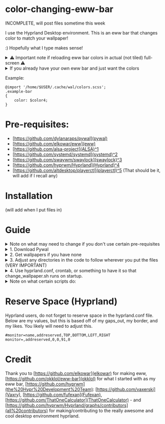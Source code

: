 # color-changing-eww-bar
INCOMPLETE, will post files sometime this week

I use the Hyprland Desktop environment. This is an eww bar that changes color to match your wallpaper!

:) Hopefully what I type makes sense!

<details>
  <summary>⚠️ Important note if reloading eww bar colors in actual (not tiled) full-screen ⚠️</summary>
Full screen usage makes it so that the eww bar will surface on top due to it reloading the colors for the wallpaper, I'm unsure if this is possible to change, but switching workspaces will put it back down beneath. I rarely use full-screen (like actual full-screen, not tiled) and when it does pop up, it doesn't usually block anything important in the games I play. But be warned.
  
This isn't an issue if you change wallpapers only when the computer starts up, and never when in full-screen, as then the eww-bar never reloads while on. Actually, after writing this, I may just adjust my personal wallpapers to only change on computer startup... that would be smart. This would negate the need for my systemd/Timer :D
</details>

<details>
  <summary>If you already have your own eww bar and just want the colors</summary>
NOTE: If you already have your own eww bar and pywal, and your pywal is setup to grab the wallpaper colors, simply add "@import '/home/$USER/.cache/wal/colors.scss';" to the top of your eww.scss file, and replace the colors with "$color0-$color16" (I think the colors end at 16, likely wrong). Then, if you want, just wget or copy the "ewwatch" and "change_wallpaper.sh" code so that the eww bar changes color everytime your wallpaper changes.
</details>

Example:
```
@import '/home/$USER/.cache/wal/colors.scss';
.example-bar 
{
    color: $color4;
}
```

# Pre-requisites:
- [https://github.com/dylanaraps/pywal](pywal)
- [https://github.com/elkowar/eww](eww)
- [https://github.com/alsa-project](ALSA)^1
- [https://github.com/systemd/systemd](systemd)^2
- [https://github.com/swaywm/swaylock](swaylock)^3
- [https://github.com/hyprwm/Hyprland](Hyprland)^4
- [https://github.com/altdesktop/playerctl](playerctl)^5
  (That should be it, will add if I recall any)

# Installation
(will add when I put files in)

# Guide
<details>
  <summary>Note on what may need to change if you don't use certain pre-requisites</summary>
^1: There are several different downloads from ALSA, I have alsa-oss, alsa-utils, alsa-lib, alsa-plugs, and alsa-ucm-conf. You may only neeed alsa-lib or something. If you don't want to use ALSA, the volume may not work. If you use another type of audio, consider adjusting that to whatever audio you use. It's under pollers.yuck.

If you don't use...
^2: systemd, the power options may not work. The systemd code that I used (search for systemctl) is in widgets.yuck. So, adjust that to what you use. Note that "sleep" (the cloud icon) uses systemctl suspend, but for some reason doesn't work. It turns back on after like 30 seconds. Work in progress.
^3: swaylock, the lock option may not work. To have the eww bar do something else when the lock icon is clicked, adjust the code in widgets.yuck to whatever you want the lock icon to do.
^4: Hyprland, the workspaces may not work. This can be adjusted by changing hyprctl for workspaces to whatever you use.
^5: playerctl, pause, play, loop, and play next/play last may not work.
</details>

<details>
  <summary>1. Download Pywal</summary>
  
We will need Pywal. Make sure you download that. I use yay to download packages, so for me it's
```
yay -S python-pywal
```
Use your package manager
</details>
<details>
  <summary>2. Get wallpapers if you have none</summary>
  I like using this website called wallhaven.cc
</details>
<details>
  <summary>3. Adjust any directories in the code to follow wherever you put the files (VERY IMPORTANT)</summary>
  So, for instance, you may need to adjust /home/$USER/place-where-I-put-my-scripts in a file to /home/$USER/place-where-you-put-your-scripts. Or, adjust my user to yours (I haven't changed my user to $USER yet, but plan to hopefully when the files are uploaded). This may take some time. For this, if you use nvim, I would type :%s:text-to-replace:new-text:g. That way, you can change all the directory usernames, at once.
</details>
<details>
  <summary>4. Use hyprland.conf, crontab, or something to have it so that change_wallpaper.sh runs on startup.</summary>
  I use hyprland.conf. Basically, I just slapped ```exec = /home/$USER/change_wallpaper.sh``` in my file.
</details>

<details>
<summary>Note on what certain scripts do:</summary>
ewwatch just watches for changes and updates the eww bar. It only runs for 5 seconds when the wallpaper changes, and then the eww bar should change color to the same as the background. It is ran whenever change_wallpaper.sh is ran.
change_wallpaper.sh just changes the wallpaper to any wallpapers located in the /home/my-user/Downloads/Wallpapers directory. You should adjust this location to where you keep your wallpapers, or it won't work.
systemd/timers - I use Arch Linux, and so, instead of crontab, I opted to use systemd/timers. They are called change_wallpaper.timer and change_wallpaper.service. I have it set to change the wallpaper every 15 minutes, but if you want it changed in a shorter time, go to the file change_wallpaper.timer, and change "OnUnitActivateSec=15min" to "OnUnitActivateSec=time-you-want."
</details>

# Reserve Space (Hyprland)
Hyprland users, do not forget to reserve space in the hyprland.conf file. Below are my values, but this is based off of my gaps_out, my border, and my likes. You likely will need to adjust this.
```
#monitor=name,addreserved,TOP,BOTTOM,LEFT,RIGHT
monitor=,addreserved,0,0,91,0
```

# Credit
Thank you to [https://github.com/elkowar](elkowar) for making eww, [https://github.com/okklol/eww-bar](okklol) for what I started with as my eww bar,  [https://github.com/hyprwm](the%20Hypr%20Development%20Team): [https://github.com/vaxerski](Vaxry), [https://github.com/fufexan](Fufexan), [https://github.com/ThatOneCalculator](ThatOneCalculator) - and [https://github.com/hyprwm/Hyprland/graphs/contributors](all%20contributors) for making/contributing to the really awesome and cool desktop environment hyprland.
